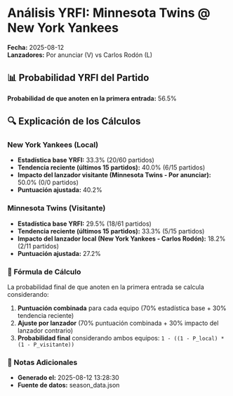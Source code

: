 # Análisis YRFI: Minnesota Twins @ New York Yankees

**Fecha:** 2025-08-12  
**Lanzadores:** Por anunciar (V) vs Carlos Rodón (L)

## 📊 Probabilidad YRFI del Partido

**Probabilidad de que anoten en la primera entrada:** 56.5%

## 🔍 Explicación de los Cálculos

### New York Yankees (Local)
- **Estadística base YRFI:** 33.3% (20/60 partidos)
- **Tendencia reciente (últimos 15 partidos):** 40.0% (6/15 partidos)
- **Impacto del lanzador visitante (Minnesota Twins - Por anunciar):** 50.0% (0/0 partidos)
- **Puntuación ajustada:** 40.2%

### Minnesota Twins (Visitante)
- **Estadística base YRFI:** 29.5% (18/61 partidos)
- **Tendencia reciente (últimos 15 partidos):** 33.3% (5/15 partidos)
- **Impacto del lanzador local (New York Yankees - Carlos Rodón):** 18.2% (2/11 partidos)
- **Puntuación ajustada:** 27.2%

### 📝 Fórmula de Cálculo

La probabilidad final de que anoten en la primera entrada se calcula considerando:
1. **Puntuación combinada** para cada equipo (70% estadística base + 30% tendencia reciente)
2. **Ajuste por lanzador** (70% puntuación combinada + 30% impacto del lanzador contrario)
3. **Probabilidad final** considerando ambos equipos: `1 - ((1 - P_local) * (1 - P_visitante))`

### 📌 Notas Adicionales

- **Generado el:** 2025-08-12 13:28:30
- **Fuente de datos:** season_data.json
